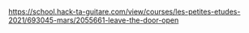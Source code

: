 https://school.hack-ta-guitare.com/view/courses/les-petites-etudes-2021/693045-mars/2055661-leave-the-door-open

